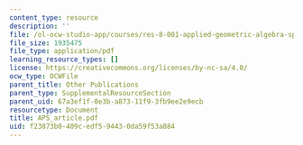 ```yaml
---
content_type: resource
description: ''
file: /ol-ocw-studio-app/courses/res-8-001-applied-geometric-algebra-spring-2009/f23873b0409cedf594430da59f53a884_APS_article.pdf
file_size: 1935475
file_type: application/pdf
learning_resource_types: []
license: https://creativecommons.org/licenses/by-nc-sa/4.0/
ocw_type: OCWFile
parent_title: Other Publications
parent_type: SupplementalResourceSection
parent_uid: 67a3ef1f-0e3b-a873-11f9-3fb9ee2e9ecb
resourcetype: Document
title: APS_article.pdf
uid: f23873b0-409c-edf5-9443-0da59f53a884
---
```

